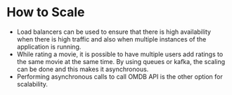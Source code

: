 # How to Scale
- Load balancers can be used to ensure that there is high availability when there is high traffic and also when multiple instances of the application is running.
- While rating a movie, it is possible to have multiple users add ratings to the same movie at the same time. By using queues or kafka, the scaling can be done and this makes it asynchronous.
- Performing asynchronous calls to call OMDB API is the other option for scalability.